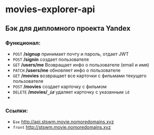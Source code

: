 # movies-explorer-api
## Бэк для дипломного проекта Yandex

### Функционал:
- `POST` **/signup** принимает почту и пароль, отдает JWT
- `POST` **/signin** создает пользователя
- `GET` **/users/me** Возвращает инфо о пользователе (email  и имя)
- `PATCH` **/users/me** обновляет инфо о пользователе
- `GET` **/movies** возвращает все карточки с фильмами текущего пользователя
- `POST` **/movies** создает карточку с фильмом
- `DELETE` **/movies/*****`_id`*** удаляет карточку с указанным `id`
- 
### Ссылки:
- `Бэк` http://api.stswm.movie.nomoredomains.xyz
- `front` http://stswm.movie.nomoredomains.xyz

